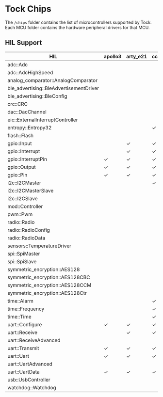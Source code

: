 Tock Chips
==========

The `/chips` folder contains the list of microcontrollers supported by Tock.
Each MCU folder contains the hardware peripheral drivers for that MCU.



HIL Support
-----------

<!--START OF HIL SUPPORT-->

| HIL                                     | apollo3  | arty_e21 | cc26x2 | e310x | imxrt1052 | lowrisc | nrf52832 | nrf52840 | sam4l | stm32f3xx | stm32f4xx | 
|-----------------------------------------|----------|----------|--------|-------|-----------|---------|----------|----------|-------|-----------|-----------|
| adc::Adc                                |          |          |        |       |           |         | ✓        | ✓        | ✓     |           |           |
| adc::AdcHighSpeed                       |          |          |        |       |           |         |          |          | ✓     |           |           |
| analog_comparator::AnalogComparator     |          |          |        |       |           |         |          |          | ✓     |           |           |
| ble_advertising::BleAdvertisementDriver |          |          |        |       |           |         | ✓        | ✓        |       |           |           |          |
| ble_advertising::BleConfig              |          |          |        |       |           |         | ✓        | ✓        |       |           |           |
| crc::CRC                                |          |          |        |       |           |         |          |          | ✓     |           |           |
| dac::DacChannel                         |          |          |        |       |           |         |          |          | ✓     |           |           |
| eic::ExternalInterruptController        |          |          |        |       |           |         |          |          | ✓     |           |           |
| entropy::Entropy32                      |          |          | ✓      |       |           |         | ✓        | ✓        | ✓     |           |           |
| flash::Flash                            |          |          |        |       |           |         | ✓        | ✓        | ✓     |           |           |
| gpio::Input                             |          | ✓        | ✓      | ✓     | ✓         | ✓       | ✓        | ✓        | ✓     | ✓         | ✓         |
| gpio::Interrupt                         |          | ✓        | ✓      | ✓     |           | ✓       | ✓        | ✓        | ✓     | ✓         | ✓         |
| gpio::InterruptPin                      | ✓        | ✓        | ✓      | ✓     |           | ✓       | ✓        | ✓        | ✓     | ✓         | ✓         |
| gpio::Output                            | ✓        | ✓        | ✓      | ✓     | ✓         | ✓       | ✓        | ✓        | ✓     | ✓         | ✓         |
| gpio::Pin                               | ✓        | ✓        | ✓      | ✓     | ✓         | ✓       | ✓        | ✓        | ✓     | ✓         | ✓         |
| i2c::I2CMaster                          |          |          | ✓      |       | ✓         |         | ✓        | ✓        | ✓     | ✓         |           |
| i2c::I2CMasterSlave                     |          |          |        |       |           |         |          |          | ✓     |           |           |
| i2c::I2CSlave                           |          |          |        |       |           |         |          |          | ✓     |           |           |
| mod::Controller                         |          |          |        |       |           |         | ✓        | ✓        | ✓     |           |           |
| pwm::Pwm                                |          |          |        |       |           |         | ✓        | ✓        |       |           |           |
| radio::Radio                            |          |          |        |       |           |         | ✓        | ✓        |       |           |           |
| radio::RadioConfig                      |          |          |        |       |           |         | ✓        | ✓        |       |           |           |
| radio::RadioData                        |          |          |        |       |           |         | ✓        | ✓        |       |           |           |
| sensors::TemperatureDriver              |          |          |        |       |           |         | ✓        | ✓        |       |           |           |
| spi::SpiMaster                          |          |          |        |       |           |         | ✓        | ✓        | ✓     | ✓         | ✓         |
| spi::SpiSlave                           |          |          |        |       |           |         |          |          | ✓     |           |           |
| symmetric_encryption::AES128            |          |          |        |       |           |         | ✓        | ✓        | ✓     |           |           |
| symmetric_encryption::AES128CBC         |          |          |        |       |           |         | ✓        | ✓        | ✓     |           |           |
| symmetric_encryption::AES128CCM         |          |          |        |       |           |         | ✓        | ✓        |       |           |           |
| symmetric_encryption::AES128Ctr         |          |          |        |       |           |         | ✓        | ✓        | ✓     |           |           |
| time::Alarm                             |          |          | ✓      |       | ✓         | ✓       | ✓        | ✓        | ✓     | ✓         | ✓         |
| time::Frequency                         |          |          | ✓      |       |           | ✓       | ✓        | ✓        |       |           |           |
| time::Time                              |          |          | ✓      |       | ✓         | ✓       | ✓        | ✓        | ✓     | ✓         | ✓         |
| uart::Configure                         | ✓        | ✓        | ✓      | ✓     | ✓         | ✓       | ✓        | ✓        | ✓     | ✓         | ✓         |
| uart::Receive                           |          | ✓        | ✓      | ✓     | ✓         | ✓       | ✓        | ✓        | ✓     | ✓         | ✓         |
| uart::ReceiveAdvanced                   |          |          |        |       |           |         |          |          | ✓     |           |           |
| uart::Transmit                          | ✓        | ✓        | ✓      | ✓     | ✓         | ✓       | ✓        | ✓        | ✓     | ✓         | ✓         |
| uart::Uart                              | ✓        | ✓        | ✓      | ✓     | ✓         | ✓       | ✓        | ✓        | ✓     | ✓         | ✓         |
| uart::UartAdvanced                      |          |          |        |       |           |         |          |          | ✓     |           |           |
| uart::UartData                          | ✓        | ✓        | ✓      | ✓     | ✓         | ✓       | ✓        | ✓        |       | ✓         | ✓         |
| usb::UsbController                      |          |          |        |       |           |         | ✓        | ✓        | ✓     |           |           |
| watchdog::Watchdog                      |          |          |        |       |           |         |          |          | ✓     |           |           |

<!--END OF HIL SUPPORT-->


